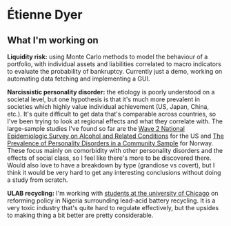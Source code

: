 # Étienne Dyer

## What I'm working on

**Liquidity risk:** using Monte Carlo methods to model the behaviour of a portfolio, with individual assets and liabilities correlated to macro indicators to evaluate the probability of bankruptcy. Currently just a demo, working on automating data fetching and implementing a GUI.

**Narcissistic personality disorder:** the etiology is poorly understood on a societal level, but one hypothesis is that it's much more prevalent in societies which highly value individual achievement (US, Japan, China, etc.). It's quite difficult to get data that's comparable across countries, so I've been trying to look at regional effects and what they correlate with. The large-sample studies I've found so far are the [Wave 2 National Epidemiologic Survey on Alcohol and Related Conditions](https://pubmed.ncbi.nlm.nih.gov/18557663/) for the US and [The Prevalence of Personality Disorders in a Community Sample](https://pubmed.ncbi.nlm.nih.gov/11386989/) for Norway. These focus mainly on comorbidity with other personality disorders and the effects of social class, so I feel like there's more to be discovered there. Would also love to have a breakdown by type (grandiose vs covert), but I think it would be very hard to get any interesting conclusions without doing a study from scratch.

**ULAB recycling:** I'm working with [students at the university of Chicago](https://leadbatteries.substack.com/) on reforming policy in Nigeria surrounding lead-acid battery recycling. It is a very toxic industry that's quite hard to regulate effectively, but the upsides to making thing a bit better are pretty considerable.
